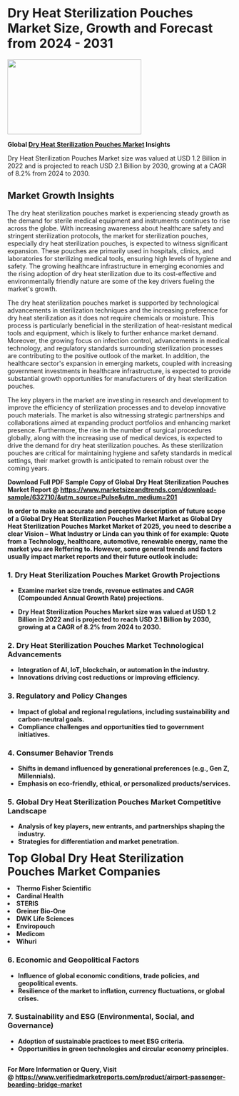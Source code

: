 <H1>Dry Heat Sterilization Pouches Market Size, Growth and Forecast from 2024 - 2031</H1><img class="aligncenter size-medium wp-image-584254" src="https://thirdeyenews.in/wp-content/uploads/2024/09/Global-Market-Research-300x168.jpeg" alt="" width="300" height="168" /><p><strong>Global&nbsp;<a href="https://www.marketsizeandtrends.com/download-sample/632710/&amp;utm_source=Pulse&amp;utm_medium=201">Dry Heat Sterilization Pouches Market</a> Insights</strong></p><p>Dry Heat Sterilization Pouches Market size was valued at USD 1.2 Billion in 2022 and is projected to reach USD 2.1 Billion by 2030, growing at a CAGR of 8.2% from 2024 to 2030.</p><p><h2>Market Growth Insights</h2> <p>The dry heat sterilization pouches market is experiencing steady growth as the demand for sterile medical equipment and instruments continues to rise across the globe. With increasing awareness about healthcare safety and stringent sterilization protocols, the market for sterilization pouches, especially dry heat sterilization pouches, is expected to witness significant expansion. These pouches are primarily used in hospitals, clinics, and laboratories for sterilizing medical tools, ensuring high levels of hygiene and safety. The growing healthcare infrastructure in emerging economies and the rising adoption of dry heat sterilization due to its cost-effective and environmentally friendly nature are some of the key drivers fueling the market's growth.</p> <p><strong></strong></p> <p>The dry heat sterilization pouches market is supported by technological advancements in sterilization techniques and the increasing preference for dry heat sterilization as it does not require chemicals or moisture. This process is particularly beneficial in the sterilization of heat-resistant medical tools and equipment, which is likely to further enhance market demand. Moreover, the growing focus on infection control, advancements in medical technology, and regulatory standards surrounding sterilization processes are contributing to the positive outlook of the market. In addition, the healthcare sector's expansion in emerging markets, coupled with increasing government investments in healthcare infrastructure, is expected to provide substantial growth opportunities for manufacturers of dry heat sterilization pouches. <p>The key players in the market are investing in research and development to improve the efficiency of sterilization processes and to develop innovative pouch materials. The market is also witnessing strategic partnerships and collaborations aimed at expanding product portfolios and enhancing market presence. Furthermore, the rise in the number of surgical procedures globally, along with the increasing use of medical devices, is expected to drive the demand for dry heat sterilization pouches. As these sterilization pouches are critical for maintaining hygiene and safety standards in medical settings, their market growth is anticipated to remain robust over the coming years.</p> <p><strong></p><p><span class=""><strong>Download Full PDF Sample Copy of Global Dry Heat Sterilization Pouches Market Report</strong> @ <a href="https://www.marketsizeandtrends.com/download-sample/632710/&amp;utm_source=Pulse&amp;utm_medium=201" target="_blank">https://www.marketsizeandtrends.com/download-sample/632710/&amp;utm_source=Pulse&amp;utm_medium=201</a></span></p><p>In order to make an accurate and perceptive description of future scope of a Global&nbsp;Dry Heat Sterilization Pouches Market Market as Global&nbsp;Dry Heat Sterilization Pouches Market Market of 2025, you need to describe a clear Vision &ndash; What Industry or Linda can you think of for example: Quote from a Technology, healthcare, automotive, renewable energy, name the market you are Reffering to. However, some general trends and factors usually impact market reports and their future outlook include:</p><h3>1.&nbsp;<strong>Dry Heat Sterilization Pouches Market Growth Projections</strong></h3><ul><li>Examine market size trends, revenue estimates and CAGR (Compounded Annual Growth Rate) projections.</li><li><p>Dry Heat Sterilization Pouches Market size was valued at USD 1.2 Billion in 2022 and is projected to reach USD 2.1 Billion by 2030, growing at a CAGR of 8.2% from 2024 to 2030.</p></li></ul><h3>2.&nbsp;<strong>Dry Heat Sterilization Pouches Market Technological Advancements</strong></h3><ul><li>Integration of AI, IoT, blockchain, or automation in the industry.</li><li>Innovations driving cost reductions or improving efficiency.</li></ul><h3>3.&nbsp;<strong>Regulatory and Policy Changes</strong></h3><ul><li>Impact of global and regional regulations, including sustainability and carbon-neutral goals.</li><li>Compliance challenges and opportunities tied to government initiatives.</li></ul><h3>4.&nbsp;<strong>Consumer Behavior Trends</strong></h3><ul><li>Shifts in demand influenced by generational preferences (e.g., Gen Z, Millennials).</li><li>Emphasis on eco-friendly, ethical, or personalized products/services.</li></ul><h3>5.&nbsp;<strong>Global Dry Heat Sterilization Pouches Market Competitive Landscape</strong></h3><ul><li>Analysis of key players, new entrants, and partnerships shaping the industry.</li><li>Strategies for differentiation and market penetration.</li></ul><p data-pm-slice="1 1 []"><span style="color: inherit; font-family: inherit; font-size: 25px;">Top Global Dry Heat Sterilization Pouches Market Companies</span></p><div class="" data-test-id=""><p><li>Thermo Fisher Scientific</li><li> Cardinal Health</li><li> STERIS</li><li> Greiner Bio-One</li><li> DWK Life Sciences</li><li> Enviropouch</li><li> Medicom</li><li> Wihuri</li></p></div><h3>6.&nbsp;<strong>Economic and Geopolitical Factors</strong></h3><ul><li>Influence of global economic conditions, trade policies, and geopolitical events.</li><li>Resilience of the market to inflation, currency fluctuations, or global crises.</li></ul><h3>7.&nbsp;<strong>Sustainability and ESG (Environmental, Social, and Governance)</strong></h3><ul><li>Adoption of sustainable practices to meet ESG criteria.</li><li>Opportunities in green technologies and circular economy principles.</li></ul><h2><strong style="font-size: 14px;">For More Information or Query, Visit @&nbsp;</strong><a style="background-color: #ffffff; font-size: 14px;" href="https://www.marketsizeandtrends.com/report/dry-heat-sterilization-pouches-market/" target="_blank">https://www.verifiedmarketreports.com/product/airport-passenger-boarding-bridge-market</a></h2>
